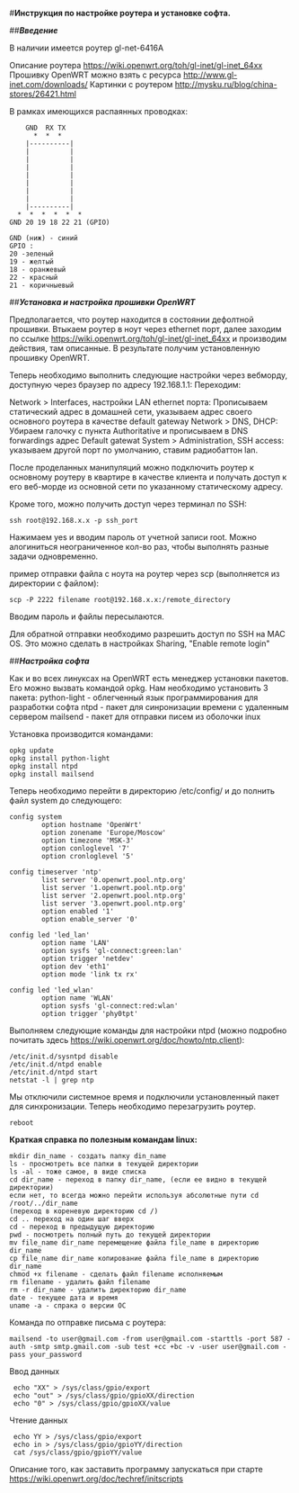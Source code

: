 #**Инструкция по настройке роутера и установке софта.**

##***Введение***

В наличии имеется роутер gl-net-6416A

Описание роутера https://wiki.openwrt.org/toh/gl-inet/gl-inet_64xx
Прошивку OpenWRT можно взять с ресурса http://www.gl-inet.com/downloads/
Картинки с роутером http://mysku.ru/blog/china-stores/26421.html

В рамках имеющихся распаянных проводках:
```
    GND  RX TX
      *  *  *
    |----------|
    |          |
    |          |
    |          |
    |          |
    |          |
    |          |
    |          |
    |----------|
  *  *  *  *  *  *
GND 20 19 18 22 21 (GPIO)

GND (ниж) - синий
GPIO :
20 -зеленый
19 - желтый
18 - оранжевый
22 - красный
21 - коричныевый
```

##***Установка и настройка прошивки OpenWRT***

Предполагается, что роутер находится в состоянии дефолтной прошивки.
Втыкаем роутер в ноут через ethernet порт, далее заходим по ссылке 
https://wiki.openwrt.org/toh/gl-inet/gl-inet_64xx и производим действия, там описанные.
В результате  получим установленную прошивку OpenWRT.

Теперь необходимо выполнить следующие настройки через вебморду, доступную через браузер по адресу 192.168.1.1:
Переходим: 

Network > Interfaces, настройки LAN ethernet порта: 
Прописываем статический адрес в домашней сети, указываем адрес своего основного роутера в качестве default gateway
Network > DNS, DHCP: Убираем галочку с пункта Authoritative и прописываем в DNS forwardings адрес Default gatewat 
System > Administration, SSH access: указываем другой порт по умолчанию, ставим радиобаттон lan.

После проделанных манипуляций можно подключить роутер к основному роутеру в квартире в качестве клиента
и получать доступ к его веб-морде из основной сети по указанному статическому адресу.

Кроме того, можно получить доступ через терминал по SSH:

```
ssh root@192.168.x.x -p ssh_port
```

Нажимаем yes и вводим пароль от учетной записи root.
Можно алогиниться неограниченное кол-во раз, чтобы выполнять разные задачи одновременно.

пример отправки файла с ноута на роутер через scp (выполняется из директории с файлом):

```
scp -P 2222 filename root@192.168.x.x:/remote_directory
```

Вводим пароль и файлы пересылаются.

Для обратной отправки необходимо разрешить доступ по SSH на MAC OS. Это можно сделать в настройках Sharing, "Enable remote login"

##***Настройка софта***

Как и во всех линуксах на OpenWRT есть менеджер установки пакетов. Его можно вызвать командой opkg.
Нам необходимо установить 3 пакета: 
python-light - облегченный язык программирования для разработки софта
ntpd - пакет для синронизации времени с удаленным сервером
mailsend - пакет для отправки писем из оболочки inux

Установка производится командами:
```
opkg update
opkg install python-light
opkg install ntpd
opkg install mailsend

```
Теперь необходимо перейти в директорию /etc/config/ и до полнить файл system до следующего:
```
config system
        option hostname 'OpenWrt'
        option zonename 'Europe/Moscow'
        option timezone 'MSK-3'
        option conloglevel '7'
        option cronloglevel '5'

config timeserver 'ntp'
        list server '0.openwrt.pool.ntp.org'
        list server '1.openwrt.pool.ntp.org'
        list server '2.openwrt.pool.ntp.org'
        list server '3.openwrt.pool.ntp.org'
        option enabled '1'
        option enable_server '0'

config led 'led_lan'
        option name 'LAN'
        option sysfs 'gl-connect:green:lan'
        option trigger 'netdev'
        option dev 'eth1'
        option mode 'link tx rx'

config led 'led_wlan'
        option name 'WLAN'
        option sysfs 'gl-connect:red:wlan'
        option trigger 'phy0tpt'
```
Выполняем следующие команды для настройки ntpd (можно подробно почитать здесь https://wiki.openwrt.org/doc/howto/ntp.client):
```
/etc/init.d/sysntpd disable
/etc/init.d/ntpd enable
/etc/init.d/ntpd start
netstat -l | grep ntp
```
Мы отключили системное время и подключили установленный пакет для синхронизации. 
Теперь необходимо перезагрузить роутер.
```
reboot
```

**Краткая справка по полезным командам linux:**
```
mkdir din_name - создать папку din_name
ls - просмотреть все папки в текущей директории
ls -al - тоже самое, в виде списка
cd dir_name - переход в папку dir_name, (если ее видно в текущей директории)
если нет, то всегда можно перейти используя абсолютные пути cd /root/../dir_name 
(переход в кореневую директорию cd /)
cd .. переход на один шаг вверх
cd - переход в предыдущую директорию
pwd - посмотреть полный путь до текущей директории
mv file_name dir_name перемещение файла file_name в директорию dir_name
cp file_name dir_name копирование файла file_name в директорию dir_name
chmod +x filename - сделать файл filename исполняемым
rm filename - удалить файл filename
rm -r dir_name - удалить директорию dir_name
date - текущее дата и время
uname -a - спрака о версии ОС
```

Команда по отправке письма с роутера:

```
mailsend -to user@gmail.com -from user@gmail.com -starttls -port 587 -auth -smtp smtp.gmail.com -sub test +cc +bc -v -user user@gmail.com -pass your_password
```


Ввод данных

```
 echo "XX" > /sys/class/gpio/export
 echo "out" > /sys/class/gpio/gpioXX/direction
 echo "0" > /sys/class/gpio/gpioXX/value
```

Чтение данных

```
 echo YY > /sys/class/gpio/export
 echo in > /sys/class/gpio/gpioYY/direction
 cat /sys/class/gpio/gpioYY/value
```

Описание того, как заставить программу запускаться при старте https://wiki.openwrt.org/doc/techref/initscripts
